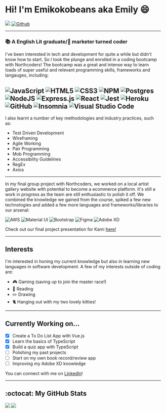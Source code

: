 # Hi! I'm Emikokobeans aka Emily :smile:
![](https://visitor-badge.laobi.icu/badge?page_id=Emikokobeans.Emikokobeans) [![Github](https://img.shields.io/github/followers/Emikokobeans?label=Follow&style=social)](https://github.com/Emikokobeans)

---

### :books: A English Lit graduate/:iphone: marketer turned coder
I've been interested in tech and development for quite a while but didn't know how to start. So I took the plunge and enrolled in a coding bootcamp with Northcoders! The bootcamp was a great and intense way to learn loads of super useful and relevant programming skills, frameworks and langauges, including:

![JavaScript](https://img.shields.io/badge/javascript-%23323330.svg?style=for-the-badge&logo=javascript&logoColor=%23F7DF1E) ![HTML5](https://img.shields.io/badge/html5-%23E34F26.svg?style=for-the-badge&logo=html5&logoColor=white) ![CSS3](https://img.shields.io/badge/css3-%231572B6.svg?style=for-the-badge&logo=css3&logoColor=white) ![NPM](https://img.shields.io/badge/NPM-%23000000.svg?style=for-the-badge&logo=npm&logoColor=white) ![Postgres](https://img.shields.io/badge/postgres-%23316192.svg?style=for-the-badge&logo=postgresql&logoColor=white)	![NodeJS](https://img.shields.io/badge/node.js-6DA55F?style=for-the-badge&logo=node.js&logoColor=white) ![Express.js](https://img.shields.io/badge/express.js-%23404d59.svg?style=for-the-badge&logo=express&logoColor=%2361DAFB) ![React](https://img.shields.io/badge/react-%2320232a.svg?style=for-the-badge&logo=react&logoColor=%2361DAFB) ![Jest](https://img.shields.io/badge/-jest-%23C21325?style=for-the-badge&logo=jest&logoColor=white) ![Heroku](https://img.shields.io/badge/heroku-%23430098.svg?style=for-the-badge&logo=heroku&logoColor=white) ![GitHub](https://img.shields.io/badge/github-%23121011.svg?style=for-the-badge&logo=github&logoColor=white)  ![Insomnia](https://img.shields.io/badge/Insomnia-black?style=for-the-badge&logo=insomnia&logoColor=5849BE) ![Visual Studio Code](https://img.shields.io/badge/Visual%20Studio%20Code-0078d7.svg?style=for-the-badge&logo=visual-studio-code&logoColor=white)
---
I also learnt a number of key methodologies and industry practices, such as:
- Test Driven Development
- Wireframing
- Agile Working
- Pair Programming
- Mob Programming
- Accessibility Guidelines
- RegEx
- Axios

---
In my final group project with Northcoders, we worked on a local artist gallery website with potential to become a ecommerce platform. It's still a work in progress as the team are still enthusiastic to polish it off. We combined the knowledge we gained from the course, spiked a few new technologies and added a few more languages and frameworks/libraries to our arsenal:

![AWS](https://img.shields.io/badge/AWS-%23FF9900.svg?style=for-the-badge&logo=amazon-aws&logoColor=white) ![Material UI](https://img.shields.io/badge/materialui-%230081CB.svg?style=for-the-badge&logo=material-ui&logoColor=white) ![Bootstrap](https://img.shields.io/badge/bootstrap-%23563D7C.svg?style=for-the-badge&logo=bootstrap&logoColor=white) ![Figma](https://img.shields.io/badge/figma-%23F24E1E.svg?style=for-the-badge&logo=figma&logoColor=white) ![Adobe XD](https://img.shields.io/badge/Adobe%20XD-470137?style=for-the-badge&logo=Adobe%20XD&logoColor=#FF61F6)

Check out our final project presentation for Kami [here!](https://www.youtube.com/watch?v=hx9G82_fHn8&ab_channel=Northcoders)

---

## Interests
I'm interested in honing my current knowledge but also in learning new languages in software development. A few of my interests outside of coding are:
- :video_game: Gaming (saving up to join the master race!)
- :open_book: Reading
- :pencil2: Drawing 
- :cat2: Hanging out with my two lovely kitties!

---

## Currently Working on...
- [x] Create a To Do List App with Vue.js
- [x] Learn the basics of TypeScript
- [x] Build a quiz app with TypeScript
- [ ] Polishing my past projects
- [ ] Start on my own book record/review app
- [ ] Improving my Adobe XD knowledge

You can connect with me on [LinkedIn](https://www.linkedin.com/in/emily-wong21/)!

---
## :octocat: My GitHub Stats 
<!--
![GitHub stats](https://github-readme-stats.vercel.app/api?username=Emikokobeans&show_icons=true&theme=nightowl) ![Top Langs](https://github-readme-stats.vercel.app/api/top-langs/?username=Emikokobeans&theme=nightowl)
-->
<div>
<a href="https://github-readme-stats.vercel.app/api?username=Emikokobeans&theme=nightowl">
  <img  align="left" src="https://github-readme-stats.vercel.app/api?username=Emikokobeans&count_private=true&show_icons=true&theme=nightowl" />
</a>
<a href="https://github-readme-stats.vercel.app/api/top-langs/?username=Emikokobeans&theme=nightowl">
  <img align="left" src="https://github-readme-stats.vercel.app/api/top-langs/?username=Emikokobeans&theme=nightowl" />
</a>
</div>



<!---
Emikokobeans/Emikokobeans is a ✨ special ✨ repository because its `README.md` (this file) appears on your GitHub profile.
You can click the Preview link to take a look at your changes.
--->
